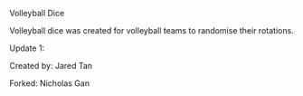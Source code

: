 Volleyball Dice

Volleyball dice was created for volleyball teams to randomise their rotations.

Update 1:

Created by: Jared Tan

Forked: Nicholas Gan